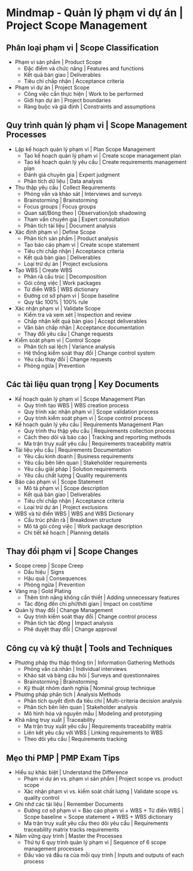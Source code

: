# Mindmap - Quản lý phạm vi dự án | Project Scope Management

## Phân loại phạm vi | Scope Classification
- Phạm vi sản phẩm | Product Scope
  - Đặc điểm và chức năng | Features and functions
  - Kết quả bàn giao | Deliverables
  - Tiêu chí chấp nhận | Acceptance criteria
- Phạm vi dự án | Project Scope
  - Công việc cần thực hiện | Work to be performed
  - Giới hạn dự án | Project boundaries
  - Ràng buộc và giả định | Constraints and assumptions

## Quy trình quản lý phạm vi | Scope Management Processes
- Lập kế hoạch quản lý phạm vi | Plan Scope Management
  - Tạo kế hoạch quản lý phạm vi | Create scope management plan
  - Tạo kế hoạch quản lý yêu cầu | Create requirements management plan
  - Đánh giá chuyên gia | Expert judgment
  - Phân tích dữ liệu | Data analysis
- Thu thập yêu cầu | Collect Requirements
  - Phỏng vấn và khảo sát | Interviews and surveys
  - Brainstorming | Brainstorming
  - Focus groups | Focus groups
  - Quan sát/Bóng theo | Observation/job shadowing
  - Tham vấn chuyên gia | Expert consultation
  - Phân tích tài liệu | Document analysis
- Xác định phạm vi | Define Scope
  - Phân tích sản phẩm | Product analysis
  - Tạo báo cáo phạm vi | Create scope statement
  - Tiêu chí chấp nhận | Acceptance criteria
  - Kết quả bàn giao | Deliverables
  - Loại trừ dự án | Project exclusions
- Tạo WBS | Create WBS
  - Phân rã cấu trúc | Decomposition
  - Gói công việc | Work packages
  - Từ điển WBS | WBS dictionary
  - Đường cơ sở phạm vi | Scope baseline
  - Quy tắc 100% | 100% rule
- Xác nhận phạm vi | Validate Scope
  - Kiểm tra và xem xét | Inspection and review
  - Chấp nhận kết quả bàn giao | Accept deliverables
  - Văn bản chấp nhận | Acceptance documentation
  - Thay đổi yêu cầu | Change requests
- Kiểm soát phạm vi | Control Scope
  - Phân tích sai lệch | Variance analysis
  - Hệ thống kiểm soát thay đổi | Change control system
  - Yêu cầu thay đổi | Change requests
  - Phòng ngừa | Prevention

## Các tài liệu quan trọng | Key Documents
- Kế hoạch quản lý phạm vi | Scope Management Plan
  - Quy trình tạo WBS | WBS creation process
  - Quy trình xác nhận phạm vi | Scope validation process
  - Quy trình kiểm soát phạm vi | Scope control process
- Kế hoạch quản lý yêu cầu | Requirements Management Plan
  - Quy trình thu thập yêu cầu | Requirements collection process
  - Cách theo dõi và báo cáo | Tracking and reporting methods
  - Ma trận truy xuất yêu cầu | Requirements traceability matrix
- Tài liệu yêu cầu | Requirements Documentation
  - Yêu cầu kinh doanh | Business requirements
  - Yêu cầu bên liên quan | Stakeholder requirements
  - Yêu cầu giải pháp | Solution requirements
  - Yêu cầu chất lượng | Quality requirements
- Báo cáo phạm vi | Scope Statement
  - Mô tả phạm vi | Scope description
  - Kết quả bàn giao | Deliverables
  - Tiêu chí chấp nhận | Acceptance criteria
  - Loại trừ dự án | Project exclusions
- WBS và từ điển WBS | WBS and WBS Dictionary
  - Cấu trúc phân rã | Breakdown structure
  - Mô tả gói công việc | Work package description
  - Chi tiết kế hoạch | Planning details

## Thay đổi phạm vi | Scope Changes
- Scope creep | Scope Creep
  - Dấu hiệu | Signs
  - Hậu quả | Consequences
  - Phòng ngừa | Prevention
- Vàng mạ | Gold Plating
  - Thêm tính năng không cần thiết | Adding unnecessary features
  - Tác động đến chi phí/thời gian | Impact on cost/time
- Quản lý thay đổi | Change Management
  - Quy trình kiểm soát thay đổi | Change control process
  - Phân tích tác động | Impact analysis
  - Phê duyệt thay đổi | Change approval

## Công cụ và kỹ thuật | Tools and Techniques
- Phương pháp thu thập thông tin | Information Gathering Methods
  - Phỏng vấn cá nhân | Individual interviews
  - Khảo sát và bảng câu hỏi | Surveys and questionnaires
  - Brainstorming | Brainstorming
  - Kỹ thuật nhóm danh nghĩa | Nominal group technique
- Phương pháp phân tích | Analysis Methods
  - Phân tích quyết định đa tiêu chí | Multi-criteria decision analysis
  - Phân tích bên liên quan | Stakeholder analysis
  - Mô hình hóa và nguyên mẫu | Modeling and prototyping
- Khả năng truy xuất | Traceability
  - Ma trận truy xuất yêu cầu | Requirements traceability matrix
  - Liên kết yêu cầu với WBS | Linking requirements to WBS
  - Theo dõi yêu cầu | Requirements tracking

## Mẹo thi PMP | PMP Exam Tips
- Hiểu sự khác biệt | Understand the Difference
  - Phạm vi dự án vs. phạm vi sản phẩm | Project scope vs. product scope
  - Xác nhận phạm vi vs. kiểm soát chất lượng | Validate scope vs. quality control
- Ghi nhớ các tài liệu | Remember Documents
  - Đường cơ sở phạm vi = Báo cáo phạm vi + WBS + Từ điển WBS | Scope baseline = Scope statement + WBS + WBS dictionary
  - Ma trận truy xuất yêu cầu theo dõi yêu cầu | Requirements traceability matrix tracks requirements
- Nắm vững quy trình | Master the Processes
  - Thứ tự 6 quy trình quản lý phạm vi | Sequence of 6 scope management processes
  - Đầu vào và đầu ra của mỗi quy trình | Inputs and outputs of each process 